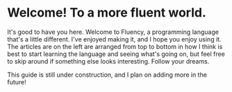 # Welcome! To a more fluent world.

It's good to have you here. Welcome to Fluency, a programming language that's a little different. I've enjoyed making it, and I hope you enjoy using it. The articles are on the left are arranged from top to bottom in how I think is best to start learning the language and seeing what's going on, but feel free to skip around if something else looks interesting. Follow your dreams.

This guide is still under construction, and I plan on adding more in the future!
